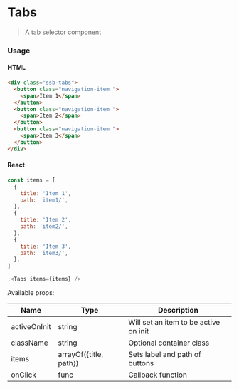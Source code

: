# Tabs

> A tab selector component

### Usage

#### HTML

```html
<div class="ssb-tabs">
  <button class="navigation-item ">
    <span>Item 1</span>
  </button>
  <button class="navigation-item ">
    <span>Item 2</span>
  </button>
  <button class="navigation-item ">
    <span>Item 3</span>
  </button>
</div>
```

#### React

```jsx harmony
const items = [
  {
    title: 'Item 1',
    path: 'item1/',
  },
  {
    title: 'Item 2',
    path: 'item2/',
  },
  {
    title: 'Item 3',
    path: 'item3/',
  },
]

;<Tabs items={items} />
```

Available props:

| Name         | Type                   | Description                           |
| ------------ | ---------------------- | ------------------------------------- |
| activeOnInit | string                 | Will set an item to be active on init |
| className    | string                 | Optional container class              |
| items        | arrayOf({title, path}) | Sets label and path of buttons        |
| onClick      | func                   | Callback function                     |
